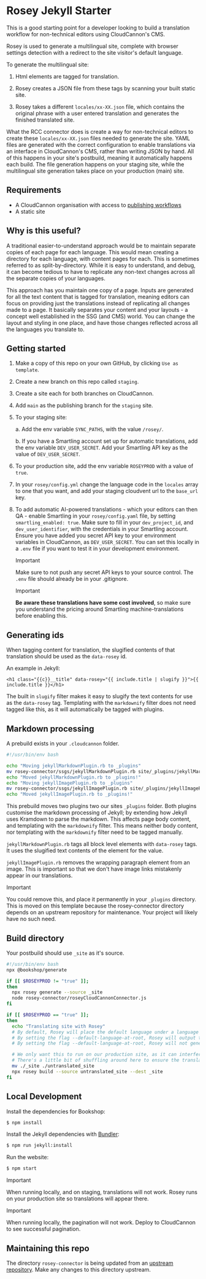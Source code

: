 # Rosey Jekyll Starter

This is a good starting point for a developer looking to build a translation workflow for non-technical editors using CloudCannon's CMS.

Rosey is used to generate a multilingual site, complete with browser settings detection with a redirect to the site visitor's default language. 

To generate the multilingual site:

  1. Html elements are tagged for translation.

  2. Rosey creates a JSON file from these tags by scanning your built static site.

  3. Rosey takes a different `locales/xx-XX.json` file, which contains the original phrase with a user entered translation and generates the finished translated site.

What the RCC connector does is create a way for non-technical editors to create these `locales/xx-XX.json` files needed to generate the site. YAML files are generated with the correct configuration to enable translations via an interface in CloudCannon's CMS, rather than writing JSON by hand. All of this happens in your site's postbuild, meaning it automatically happens each build. The file generation happens on your staging site, while the multilingual site generation takes place on your production (main) site.

## Requirements

- A CloudCannon organisation with access to [publishing workflows](https://cloudcannon.com)
- A static site

## Why is this useful?

A traditional easier-to-understand approach would be to maintain separate copies of each page for each language. This would mean creating a directory for each language, with content pages for each. This is sometimes referred to as split-by-directory. While it is easy to understand, and debug, it can become tedious to have to replicate any non-text changes across all the separate copies of your languages.

This approach has you maintain one copy of a page. Inputs are generated for all the text content that is tagged for translation, meaning editors can focus on providing just the translations instead of replicating all changes made to a page. It basically separates your content and your layouts - a concept well established in the SSG (and CMS) world. You can change the layout and styling in one place, and have those changes reflected across all the languages you translate to.

## Getting started

1. Make a copy of this repo on your own GitHub, by clicking `Use as template`.

2. Create a new branch on this repo called `staging`.

3. Create a site each for both branches on CloudCannon.

4. Add `main` as the publishing branch for the `staging` site.

5. To your staging site:

    a. Add the env variable `SYNC_PATHS`, with the value `/rosey/`.

    b. If you have a Smartling account set up for automatic translations, add the env variable `DEV_USER_SECRET`. Add your Smartling API key as the value of `DEV_USER_SECRET`.

6. To your production site, add the env variable `ROSEYPROD` with a value of `true`.

7. In your `rosey/config.yml` change the language code in the `locales` array to one that you want, and add your staging cloudvent url to the `base_url` key.

8. To add automatic AI-powered translations - which your editors can then QA - enable Smartling in your `rosey/config.yaml` file, by setting `smartling_enabled: true`. Make sure to fill in your `dev_project_id`, and `dev_user_identifier`, with the credentials in your Smartling account. Ensure you have added you secret API key to your environment variables in CloudCannon, as `DEV_USER_SECRET`. You can set this locally in a `.env` file if you want to test it in your development environment. 

    > [!IMPORTANT]
    > Make sure to not push any secret API keys to your source control. The `.env` file should already be in your .gitignore.

    > [!IMPORTANT]
    > **Be aware these translations have some cost involved**, so make sure you understand the pricing around Smartling machine-translations before enabling this. 

## Generating ids

When tagging content for translation, the slugified contents of that translation should be used as the `data-rosey` id.

An example in Jekyll:

```liquid
<h1 class="{{c}}__title" data-rosey="{{ include.title | slugify }}">{{ include.title }}</h1>
```

The built in `slugify` filter makes it easy to slugify the text contents for use as the `data-rosey` tag. Templating with the `markdownify` filter does not need tagged like this, as it will automatically be tagged with plugins.

## Markdown processing

A prebuild exists in your `.cloudcannon` folder.

``` bash
#!/usr/bin/env bash

echo "Moving jekyllMarkdownPlugin.rb to _plugins"
mv rosey-connector/ssgs/jekyllMarkdownPlugin.rb site/_plugins/jekyllMarkdownPlugin.rb
echo "Moved jekyllMarkdownPlugin.rb to _plugins!"
echo "Moving jekyllImagePlugin.rb to _plugins"
mv rosey-connector/ssgs/jekyllImagePlugin.rb site/_plugins/jekyllImagePlugin.rb
echo "Moved jekyllImagePlugin.rb to _plugins!"
```

This prebuild moves two plugins two our sites `_plugins` folder. Both plugins customise the markdown processing of Jekyll; by extending how Jekyll uses Kramdown to parse the markdown. This affects page body content, and templating with the `markdownify` filter. This means neither body content, nor templating with the `markdownify` filter need to be tagged manually.

`jekyllMarkdownPlugin.rb` tags all block level elements with `data-rosey` tags. It uses the slugified text contents of the element for the value.

`jekyllImagePlugin.rb` removes the wrapping paragraph element from an image. This is important so that we don't have image links mistakenly appear in our translations.

> [!IMPORTANT]
> You could remove this, and place it permanently in your `_plugins` directory. This is moved on this template because the rosey-connector directory depends on an upstream repository for maintenance. Your project will likely have no such need.

## Build directory
Your postbuild should use `_site` as it's source.

```bash
#!/usr/bin/env bash
npx @bookshop/generate

if [[ $ROSEYPROD != "true" ]];
then
  npx rosey generate --source _site
  node rosey-connector/roseyCloudCannonConnector.js
fi

if [[ $ROSEYPROD == "true" ]];
then
  echo "Translating site with Rosey"
  # By default, Rosey will place the default language under a language code, e.g. /en/index.html, and will generate a redirect file at /index.html.
  # By setting the flag --default-language-at-root, Rosey will output the default language at the root path, e.g. /index.html.
  # By setting the flag --default-language-at-root, Rosey will not generate any redirect pages.

  # We only want this to run on our production site, as it can interfere with CloudCannon CMS's visual editor
  # There's a little bit of shuffling around here to ensure the translated site ends up where CloudCannon picks up your site
  mv ./_site ./untranslated_site                  
  npx rosey build --source untranslated_site --dest _site 
fi
```

## Local Development
Install the dependencies for Bookshop:

~~~bash
$ npm install
~~~

Install the Jekyll dependencies with [Bundler](http://bundler.io/):

~~~bash
$ npm run jekyll:install
~~~

Run the website:

~~~bash
$ npm start
~~~


> [!IMPORTANT]
> When running locally, and on staging, translations will not work. Rosey runs on your production site so translations will appear there. 


> [!IMPORTANT]
> When running locally, the pagination will not work. Deploy to CloudCannon to see successful pagination. 


## Maintaining this repo

The directory `rosey-connector` is being updated from an [upstream repository](https://github.com/CloudCannon/rcc?tab=readme-ov-file#adding-the-rosey-connector-to-downstream-repositories). Make any changes to this directory upstream.
